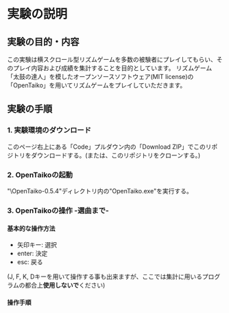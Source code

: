 # 実験の説明

## 実験の目的・内容

この実験は横スクロール型リズムゲームを多数の被験者にプレイしてもらい、そのプレイ内容および成績を集計することを目的としています。
リズムゲーム「太鼓の達人」を模したオープンソースソフトウェア(MIT license)の「OpenTaiko」を用いてリズムゲームをプレイしていただきます。

## 実験の手順

### 1. 実験環境のダウンロード

このページ右上にある「Code」プルダウン内の「Download ZIP」でこのリポジトリをダウンロードする。(または、このリポジトリをクローンする。)

### 2. OpenTaikoの起動

"\OpenTaiko-0.5.4"ディレクトリ内の"OpenTaiko.exe"を実行する。

### 3. OpenTaikoの操作 -選曲まで-

#### 基本的な操作方法

* 矢印キー: 選択
* enter: 決定
* esc: 戻る

(J, F, K, Dキーを用いて操作する事も出来ますが、ここでは集計に用いるプログラムの都合上**使用しないで**ください)

#### 操作手順

